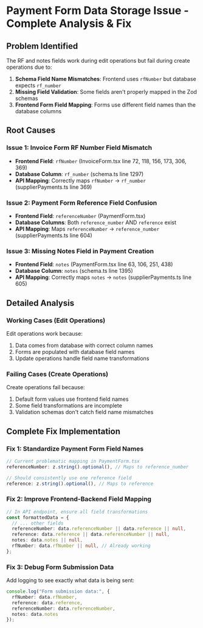 # Payment Form Data Storage Issue - Complete Analysis & Fix

## Problem Identified

The RF and notes fields work during edit operations but fail during create operations due to:

1. **Schema Field Name Mismatches**: Frontend uses `rfNumber` but database expects `rf_number`
2. **Missing Field Validation**: Some fields aren't properly mapped in the Zod schemas
3. **Frontend Form Field Mapping**: Forms use different field names than the database columns

## Root Causes

### Issue 1: Invoice Form RF Number Field Mismatch
- **Frontend Field**: `rfNumber` (InvoiceForm.tsx line 72, 118, 156, 173, 306, 369)
- **Database Column**: `rf_number` (schema.ts line 1297)
- **API Mapping**: Correctly maps `rfNumber` → `rf_number` (supplierPayments.ts line 369)

### Issue 2: Payment Form Reference Field Confusion
- **Frontend Field**: `referenceNumber` (PaymentForm.tsx)
- **Database Columns**: Both `reference_number` AND `reference` exist
- **API Mapping**: Maps `referenceNumber` → `reference_number` (supplierPayments.ts line 604)

### Issue 3: Missing Notes Field in Payment Creation
- **Frontend Field**: `notes` (PaymentForm.tsx line 63, 106, 251, 438)
- **Database Column**: `notes` (schema.ts line 1395)
- **API Mapping**: Correctly maps `notes` → `notes` (supplierPayments.ts line 605)

## Detailed Analysis

### Working Cases (Edit Operations)
Edit operations work because:
1. Data comes from database with correct column names
2. Forms are populated with database field names
3. Update operations handle field name transformations

### Failing Cases (Create Operations)
Create operations fail because:
1. Default form values use frontend field names
2. Some field transformations are incomplete
3. Validation schemas don't catch field name mismatches

## Complete Fix Implementation

### Fix 1: Standardize Payment Form Field Names
```typescript
// Current problematic mapping in PaymentForm.tsx
referenceNumber: z.string().optional(), // Maps to reference_number

// Should consistently use one reference field
reference: z.string().optional(), // Maps to reference
```

### Fix 2: Improve Frontend-Backend Field Mapping
```typescript
// In API endpoint, ensure all field transformations
const formattedData = {
  // ... other fields
  referenceNumber: data.referenceNumber || data.reference || null,
  reference: data.reference || data.referenceNumber || null,
  notes: data.notes || null,
  rfNumber: data.rfNumber || null, // Already working
};
```

### Fix 3: Debug Form Submission Data
Add logging to see exactly what data is being sent:
```typescript
console.log("Form submission data:", {
  rfNumber: data.rfNumber,
  reference: data.reference,
  referenceNumber: data.referenceNumber,
  notes: data.notes
});
```